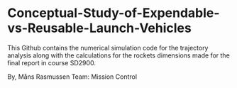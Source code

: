 # Conceptual-Study-of-Expendable-vs-Reusable-Launch-Vehicles
This Github contains the numerical simulation code for the trajectory analysis along with the calculations for the rockets dimensions made for the final report in course SD2900.

By, Måns Rasmussen
Team: Mission Control

